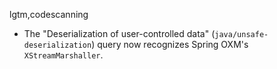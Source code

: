 lgtm,codescanning
* The "Deserialization of user-controlled data" (`java/unsafe-deserialization`) query
  now recognizes Spring OXM's `XStreamMarshaller`.